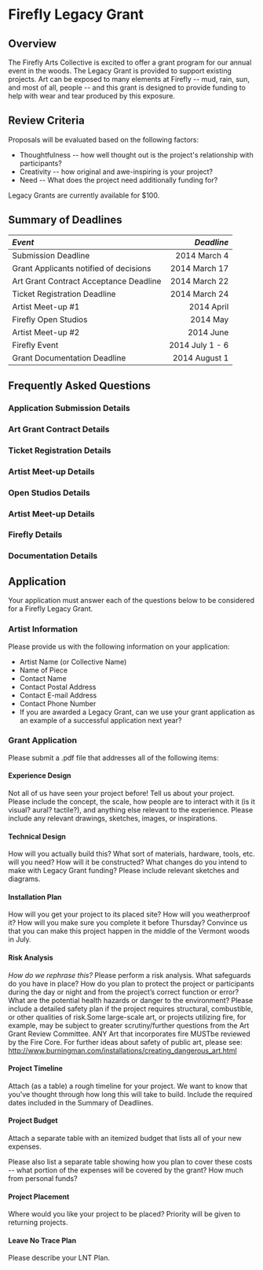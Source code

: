 # Firefly Legacy Grant

## Overview
The Firefly Arts Collective is excited to offer a grant program for our annual event in the woods.  The Legacy
Grant is provided to support existing projects. Art can be exposed to many elements at Firefly -- mud, rain, sun, and
most of all, people -- and this grant is designed to provide funding to help with wear and tear produced by this exposure.

## Review Criteria

Proposals will be evaluated based on the following factors:

* Thoughtfulness -- how well thought out is the project's relationship with participants?
* Creativity -- how original and awe-inspiring is your project?
* Need -- What does the project need additionally funding for?

Legacy Grants are currently available for $100.

## Summary of Deadlines
| *Event*                                | *Deadline*      |
| :-----                                 | ---------:      |
| Submission Deadline                    | 2014 March 4    |
| Grant Applicants notified of decisions | 2014 March 17   |
| Art Grant Contract Acceptance Deadline | 2014 March 22   |
| Ticket Registration Deadline           | 2014 March 24   |
| Artist Meet-up #1                       | 2014 April      |
| Firefly Open Studios                   | 2014 May        |
| Artist Meet-up #2                       | 2014 June       |
| Firefly Event                          | 2014 July 1 - 6 |
| Grant Documentation Deadline           | 2014 August 1   |

## Frequently Asked Questions

### Application Submission Details
### Art Grant Contract Details
### Ticket Registration Details
### Artist Meet-up Details
### Open Studios Details
### Artist Meet-up Details
### Firefly Details
### Documentation Details

## Application

Your application must answer each of the questions below to be considered for a Firefly Legacy Grant.

### Artist Information
Please provide us with the following information on your application:
* Artist Name (or Collective Name)
* Name of Piece
* Contact Name
* Contact Postal Address
* Contact E-mail Address
* Contact Phone Number
* If you are awarded a Legacy Grant, can we use your grant application as an example of a successful application
  next year?
  

### Grant Application

Please submit a .pdf file that addresses all of the following items:

#### Experience Design
Not all of us have seen your project before!  Tell us about your project.  Please include the concept, the scale, how people are to interact with it (is it visual?
aural? tactile?), and anything else relevant to the experience.  Please include any relevant drawings, sketches, images,
or inspirations.

#### Technical Design
How will you actually build this? What sort of materials, hardware, tools, etc. will you need?  How will it be
constructed?  What changes do you intend to make with Legacy Grant funding?  Please include relevant sketches and diagrams.

#### Installation Plan
How will you get your project to its placed site? How will you weatherproof it? How will you make sure you complete it
before Thursday? Convince us that you can make this project happen in the middle of the Vermont woods in July.

#### Risk Analysis
*How do we rephrase this?*
Please perform a risk analysis. What safeguards do you have in place? How do you plan to protect the project or
participants during the day or night and from the project’s correct function or error? What are the potential health
hazards or danger to the environment? Please include a detailed safety plan if the project requires structural,
combustible, or other qualities of risk.Some large-scale art, or projects utilizing fire, for example, may be subject to
greater scrutiny/further questions from the Art Grant Review Committee. ANY Art that incorporates fire MUSTbe reviewed
by the Fire Core. For further ideas about safety of public art, please see:
http://www.burningman.com/installations/creating_dangerous_art.html

#### Project Timeline
Attach (as a table) a rough timeline for your project.  We want to know that you've thought through how long this will
take to build.  Include the required dates included in the Summary of Deadlines.

#### Project Budget
Attach a separate table with an itemized budget that lists all of your new expenses.

Please also list a separate table showing how you plan to cover these costs -- what portion of the expenses will be
covered by the grant? How much from personal funds?

#### Project Placement
Where would you like your project to be placed?  Priority will be given to returning projects.

#### Leave No Trace Plan
Please describe your LNT Plan.
